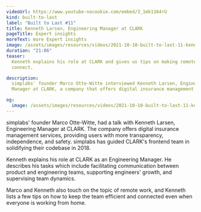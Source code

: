 ```yaml
---
videoUrl: https://www.youtube-nocookie.com/embed/3_1mk1164rU
kind: built-to-last
label: "Built to Last #11"
title: Kenneth Larsen, Engineering Manager at CLARK
pageTitle: Expert insights
moreText: more Expert insights
image: /assets/images/resources/videos/2021-10-10-built-to-last-11-kenneth-larsen/kenneth.jpg
duration: "21:06"
teaser:
  Kenneth explains his role at CLARK and gives us tips on making remote teams
  connect.

description:
  simplabs' founder Marco Otte-Witte interviewed Kenneth Larsen, Engineering
  Manager at CLARK, a company that offers digital insurance management services.

og:
  image: /assets/images/resources/videos/2021-10-10-built-to-last-11-kenneth-larsen/og-image.png
---
```


simplabs' founder Marco Otte-Witte, had a talk with Kenneth Larsen, Engineering
Manager at CLARK. The company offers digital insurance management services,
providing users with more transparency, independence, and safety. simplabs has
guided CLARK's frontend team in solidifying their codebase in 2018.

Kenneth explains his role at CLARK as an Engineering Manager. He describes his
tasks which include facilitating communication between product and engineering
teams, supporting engineers' growth, and supervising team dynamics.

Marco and Kenneth also touch on the topic of remote work, and Kenneth lists a
few tips on how to keep the team efficient and connected even when everyone is
working from home.

